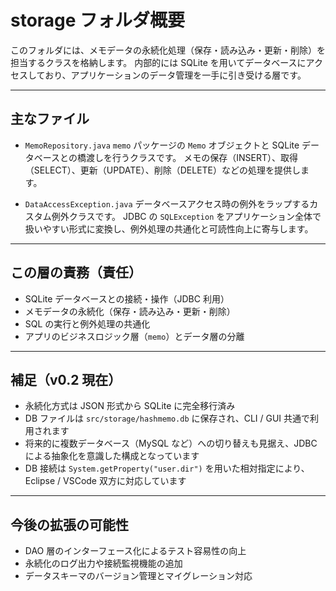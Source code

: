 # storage フォルダ概要

このフォルダには、メモデータの永続化処理（保存・読み込み・更新・削除）を担当するクラスを格納します。
内部的には SQLite を用いてデータベースにアクセスしており、アプリケーションのデータ管理を一手に引き受ける層です。

---

## 主なファイル

- `MemoRepository.java`
  `memo` パッケージの `Memo` オブジェクトと SQLite データベースとの橋渡しを行うクラスです。
  メモの保存（INSERT）、取得（SELECT）、更新（UPDATE）、削除（DELETE）などの処理を提供します。

- `DataAccessException.java`
  データベースアクセス時の例外をラップするカスタム例外クラスです。
  JDBC の `SQLException` をアプリケーション全体で扱いやすい形式に変換し、例外処理の共通化と可読性向上に寄与します。

---

## この層の責務（責任）

- SQLite データベースとの接続・操作（JDBC 利用）
- メモデータの永続化（保存・読み込み・更新・削除）
- SQL の実行と例外処理の共通化
- アプリのビジネスロジック層（`memo`）とデータ層の分離

---

## 補足（v0.2 現在）

- 永続化方式は JSON 形式から SQLite に完全移行済み
- DB ファイルは `src/storage/hashmemo.db` に保存され、CLI / GUI 共通で利用されます
- 将来的に複数データベース（MySQL など）への切り替えも見据え、JDBC による抽象化を意識した構成となっています
- DB 接続は `System.getProperty("user.dir")` を用いた相対指定により、Eclipse / VSCode 双方に対応しています

---

## 今後の拡張の可能性

- DAO 層のインターフェース化によるテスト容易性の向上
- 永続化のログ出力や接続監視機能の追加
- データスキーマのバージョン管理とマイグレーション対応
